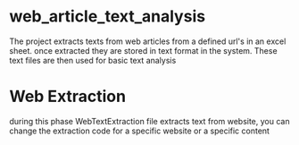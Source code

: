 # web_article_text_analysis
The project extracts texts from web articles from a defined url's in an excel sheet. once extracted they are stored in text format in the system. These text files are then used for basic text analysis

# Web Extraction 
during this phase WebTextExtraction file extracts text from website, you can change the extraction code for a specific website or a specific content
